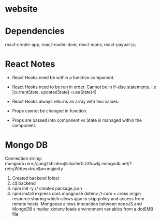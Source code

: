 # website

# Dependencies
react-create-app;
react-router-dom;
react-icons;
react-paypal-js;


# React Notes
- React Hooks need be within a function component.
- React Hooks need to be run in order. Cannot be in if-else statements.
i.e [currentState, updatedState] =useState(4)
- React Hooks always returns an array with two values.

- Props cannot be changed in function.
- Props are passed into component vs State is managed within the component.

# Mongo DB
Connection string: 
mongodb+srv://jung2shinho:<password>@cluster0.z3fcwkj.mongodb.net/?retryWrites=true&w=majority

1. Created backend folder
2. cd backend 
3. npm init -y // creates package.json
4. npm install express cors mongoose dotenv // cors = cross origin resource sharing which allows ajax to skip policy and access from remote hosts. Mongoose allows interaction between nodeJS and MongoDB simpiler. dotenv loads environment variables from a dotEMB file

